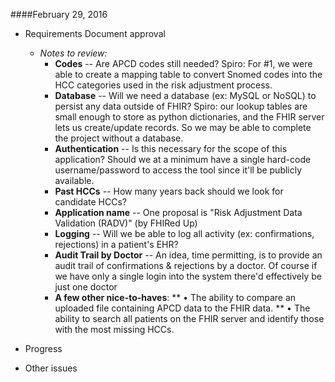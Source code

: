 
####February 29, 2016
* Requirements Document approval
  * _Notes to review:_
    * **Codes** -- Are APCD codes still needed? Spiro: For #1,  we were able to create a mapping table to convert Snomed codes into the HCC categories used in the risk adjustment process.
    * **Database** -- Will we need a database (ex: MySQL or NoSQL) to persist any data outside of FHIR? Spiro: our lookup tables are small enough to store as python dictionaries, and the FHIR server lets us create/update records.  So we may be able to complete the project without a database.
    * **Authentication** -- Is this necessary for the scope of this application?  Should we at a minimum have a single hard-code username/password to access the tool since it'll be publicly available.
    * **Past HCCs** -- How many years back should we look for candidate HCCs?
    * **Application name** -- One proposal is "Risk Adjustment Data Validation (RADV)" (by FHIRed Up)
    * **Logging** -- Will we be able to log all activity (ex: confirmations, rejections) in a patient's EHR?
    * **Audit Trail by Doctor** -- An idea, time permitting, is to provide an audit trail of confirmations & rejections by a doctor.  Of course if we have only a single login into the system there'd effectively be just one doctor
    * **A few other nice-to-haves**:
    ** •	The ability to compare an uploaded file containing APCD data to the FHIR data. 
    ** •	The ability to search all patients on the FHIR server and identify those with the most missing HCCs.





* Progress
* Other issues
